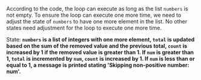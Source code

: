 According to the code, the loop can execute as long as the list `numbers` is not empty. To ensure the loop can execute one more time, we need to adjust the state of `numbers` to have one more element in the list. No other states need adjustment for the loop to execute one more time.

State: **`numbers` is a list of integers with one more element, `total` is updated based on the sum of the removed value and the previous total, `count` is increased by 1 if the removed value is greater than 1. If `num` is greater than 1, `total` is incremented by `num`, `count` is increased by 1. If `num` is less than or equal to 1, a message is printed stating 'Skipping non-positive number: num'.**
